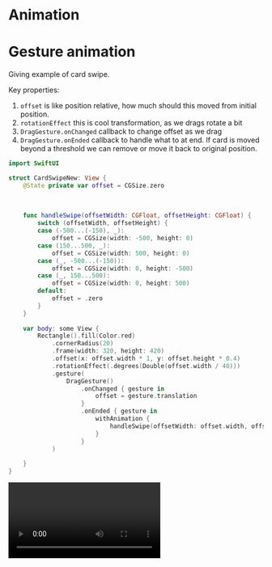 # Animation


# Gesture animation
Giving example of card swipe.

Key properties:  
1. `offset` is like position relative, how much should this moved from initial position.
2. `rotationEffect` this is cool transformation, as we drags rotate a bit
3. `DragGesture.onChanged` callback to change offset as we drag
4. `DragGesture.onEnded` callback to handle what to at end. If card is moved beyond a threshold we can remove or move it back to original position. 

```swift
import SwiftUI

struct CardSwipeNew: View {
    @State private var offset = CGSize.zero
    
    
    
    func handleSwipe(offsetWidth: CGFloat, offsetHeight: CGFloat) {
        switch (offsetWidth, offsetHeight) {
        case (-500...(-150), _):
            offset = CGSize(width: -500, height: 0)
        case (150...500, _):
            offset = CGSize(width: 500, height: 0)
        case (_, -500...(-150)):
            offset = CGSize(width: 0, height: -500)
        case (_, 150...500):
            offset = CGSize(width: 0, height: 500)
        default:
            offset = .zero
        }
    }
    
    var body: some View {
        Rectangle().fill(Color.red)
            .cornerRadius(20)
            .frame(width: 320, height: 420)
            .offset(x: offset.width * 1, y: offset.height * 0.4)
            .rotationEffect(.degrees(Double(offset.width / 40)))
            .gesture(
                DragGesture()
                    .onChanged { gesture in
                        offset = gesture.translation
                    }
                    .onEnded { gesture in
                        withAnimation {
                            handleSwipe(offsetWidth: offset.width, offsetHeight: offset.height)
                        }
                    }
            )
        
    }
}
```
<video src="https://gist.github.com/user-attachments/assets/f57eb903-172f-4388-af59-83f4a60a2d8c"></video>

